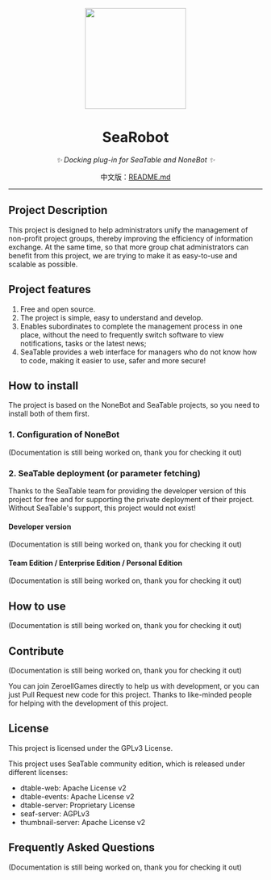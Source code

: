 <!-- markdownlint-disable MD033 MD041 -->
<p align="center">
  <a href="https://i.328888.xyz/2023/01/02/t0nqq.th.jpeg">
  <img src="https://i.328888.xyz/2023/01/02/t0nqq.th.jpeg" width="200" height="200" alt="">
  </a>
</p>

<div align="center">

# SeaRobot

<!-- markdownlint-disable MD036 -->
_✨ Docking plug-in for SeaTable and NoneBot ✨_

中文版：[README.md](README.md)

<div align="left">

----

## Project Description

This project is designed to help administrators unify the management of non-profit project groups, thereby improving the efficiency of information exchange. At the same time, so that more group chat administrators can benefit from this project, we are trying to make it as easy-to-use and scalable as possible.

## Project features

1. Free and open source.
2. The project is simple, easy to understand and develop.
3. Enables subordinates to complete the management process in one place, without the need to frequently switch software to view notifications, tasks or the latest news;
4. SeaTable provides a web interface for managers who do not know how to code, making it easier to use, safer and more secure!

## How to install

The project is based on the NoneBot and SeaTable projects, so you need to install both of them first.

### 1. Configuration of NoneBot

(Documentation is still being worked on, thank you for checking it out)

### 2. SeaTable deployment (or parameter fetching)

Thanks to the SeaTable team for providing the developer version of this project for free and for supporting the private deployment of their project. Without SeaTable's support, this project would not exist!

#### Developer version

(Documentation is still being worked on, thank you for checking it out)

#### Team Edition / Enterprise Edition / Personal Edition

(Documentation is still being worked on, thank you for checking it out)

## How to use

(Documentation is still being worked on, thank you for checking it out)

## Contribute

(Documentation is still being worked on, thank you for checking it out)

You can join ZeroellGames directly to help us with development, or you can just Pull Request new code for this project. Thanks to like-minded people for helping with the development of this project.

## License

This project is licensed under the GPLv3 License.

This project uses SeaTable community edition, which is released under different licenses:

- dtable-web: Apache License v2
- dtable-events: Apache License v2
- dtable-server: Proprietary License
- seaf-server: AGPLv3
- thumbnail-server: Apache License v2

## Frequently Asked Questions

(Documentation is still being worked on, thank you for checking it out)
